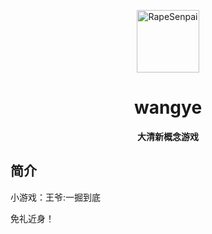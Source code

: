 <p align="center">
  <a href="https://xiaohuang257.github.io/RapeSenpai/index.html"><img src="https://wangye.github.io/RapeSenpai/index.html" width="100" height="100" alt="RapeSenpai"></a>
</p>
<div align="center">

# wangye
**大清新概念游戏**
</div>

## 简介
小游戏：王爷:一掘到底

免礼近身！
